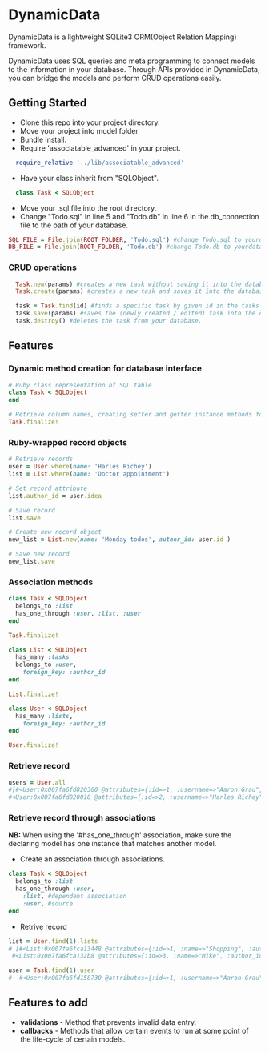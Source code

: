 # DynamicData

DynamicData is a lightweight SQLite3 ORM(Object Relation Mapping) framework.

DynamicData uses SQL queries and meta programming to connect models to the information in your database. Through APIs provided in DynamicData, you can bridge the models and perform CRUD operations easily.

## Getting Started

* Clone this repo into your project directory.
* Move your project into model folder.
* Bundle install.
* Require 'associatable_advanced' in your project.
```ruby
  require_relative '../lib/associatable_advanced'
```
* Have your class inherit from "SQLObject".
```ruby
  class Task < SQLObject
```
* Move your .sql file into the root directory.
* Change "Todo.sql" in line 5 and "Todo.db" in line 6 in the db_connection file to the path of your database.

```ruby
SQL_FILE = File.join(ROOT_FOLDER, 'Todo.sql') #change Todo.sql to yourdatabase.sql
DB_FILE = File.join(ROOT_FOLDER, 'Todo.db') #change Todo.db to yourdatabase.db
```
### CRUD operations
```ruby
  Task.new(params) #creates a new task without saving it into the database.
  Task.create(params) #creates a new task and saves it into the database.

  task = Task.find(id) #finds a specific task by given id in the tasks table. You can perform following operations.
  task.save(params) #saves the (newly created / edited) task into the database.
  task.destroy() #deletes the task from your database.
```
## Features
### Dynamic method creation for database interface

```ruby
# Ruby class representation of SQL table
class Task < SQLObject
end

# Retrieve column names, creating setter and getter instance methods for each column
Task.finalize!
```

### Ruby-wrapped record objects

```ruby
# Retrieve records
user = User.where(name: 'Harles Richey')
list = List.where(name: 'Doctor appointment')

# Set record attribute
list.author_id = user.idea

# Save record
list.save

# Create new record object
new_list = List.new(name: 'Monday todos', author_id: user.id )

# Save new record
new_list.save
```
### Association methods
```ruby
class Task < SQLObject
  belongs_to :list
  has_one_through :user, :list, :user
end

Task.finalize!

class List < SQLObject
  has_many :tasks
  belongs_to :user,
    foreign_key: :author_id
end

List.finalize!

class User < SQLObject
  has_many :lists,
    foreign_key: :author_id
end

User.finalize!
```
### Retrieve record
```ruby
users = User.all
#[#<User:0x007fa6fd820360 @attributes={:id=>1, :username=>"Aaron Grau", :email=>"Aroan@aol.com"}>,
#<User:0x007fa6fd820018 @attributes={:id=>2, :username=>"Harles Richey", :email=>"Harles@gmail.com"}>]
```
### Retrieve record through associations

**NB:** When using the '#has_one_through' association, make sure the declaring model has one instance that matches another model.

* Create an association through associations.
```ruby
class Task < SQLObject
  belongs_to :list
  has_one_through :user,
    :list, #dependent association
    :user, #source
end
```
* Retrive record
```ruby
list = User.find(1).lists
# [#<List:0x007fa6fca13448 @attributes={:id=>1, :name=>"Shopping", :author_id=>1}>,
 #<List:0x007fa6fca132b8 @attributes={:id=>3, :name=>"Mike", :author_id=>1}>]

user = Task.find(1).user
#  #<User:0x007fa6fd158730 @attributes={:id=>1, :username=>"Aaron Grau", :email=>"Aroan@aol.com"}>
```
## Features to add

* **validations** - Method that prevents invalid data entry.
* **callbacks** - Methods that allow certain events to run at some point of the life-cycle of certain models.
